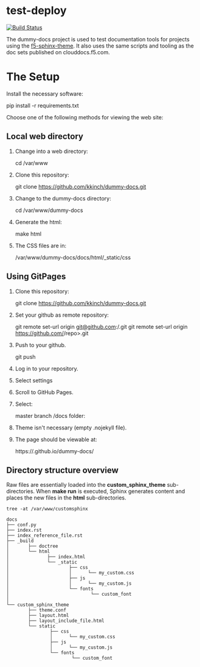 # test-deploy

[![Build Status](https://travis-ci.com/kkinch/dummy-docs.svg?branch=master)](https://travis-ci.org/kkinch/test-deploy)

The dummy-docs project is used to test documentation tools for projects using the [f5-sphinx-theme](https://github.com/f5devcentral/f5-sphinx-theme). It also uses the same scripts and tooling as the doc sets published on clouddocs.f5.com.

The Setup
=========

Install the necessary software:

pip install -r requirements.txt


Choose one of the following methods for viewing the web site:

Local web directory
-------------------

1. Change into a web directory:

   cd /var/www

2. Clone this repository:

   git clone https://github.com/kkinch/dummy-docs.git

3. Change to the dummy-docs directory:

   cd /var/www/dummy-docs

4. Generate the html:

   make html

5. The CSS files are in:

   /var/www/dummy-docs/docs/html/_static/css

Using GitPages
--------------

1. Clone this repository:

   git clone https://github.com/kkinch/dummy-docs.git

2. Set your github as remote repository:

   git remote set-url origin git@github.com:<username>/<repo>.git
   git remote set-url origin https://github.com/<username>/repo>.git

2. Push to your github.

   git push

3. Log in to your repository.

4. Select settings

4. Scroll to GitHub Pages.

5. Select:

   master branch /docs folder:

6. Theme isn't necessary (empty .nojekyll file).

7. The page should be viewable at:

   https://<username>.github.io/dummy-docs/

Directory structure overview
----------------------------

Raw files are essentially loaded into the **custom_sphinx_theme** sub-directories. When **make run** is executed, Sphinx generates content and places the new files in the **html** sub-directories.

```
tree -at /var/www/customsphinx

docs
├── conf.py
├── index.rst
├── index_reference_file.rst
├── _build
│       ├── doctree
│       └── html
│              ├── index.html
│              └── _static
│                      ├── css
│                      │      └── my_custom.css
│                      ├── js
│                      │      └── my_custom.js
│                      └── fonts
│                              └── custom_font
│
└── custom_sphinx_theme
        ├── theme.conf
        ├── layout.html
        ├── layout_include_file.html
        └── static
                ├── css
                │      └── my_custom.css
                ├── js
                │      └── my_custom.js
                └── fonts
                        └── custom_font

```
